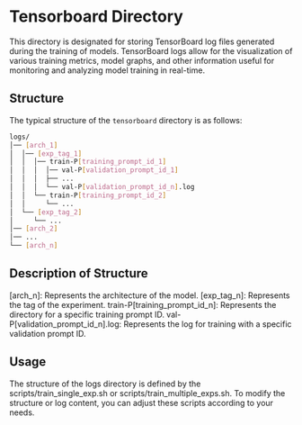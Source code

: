 # Tensorboard Directory

This directory is designated for storing TensorBoard log files generated during the training of models. TensorBoard logs allow for the visualization of various training metrics, model graphs, and other information useful for monitoring and analyzing model training in real-time.

## Structure

The typical structure of the `tensorboard` directory is as follows:

```bash
logs/
│── [arch_1]
│  │── [exp_tag_1]
│  │  │── train-P[training_prompt_id_1]
│  │  │  │── val-P[validation_prompt_id_1]
│  │  │  ├── ...
│  │  │  └── val-P[validation_prompt_id_n].log
│  │  └── train-P[training_prompt_id_2]
│  │     └── ...
│  └── [exp_tag_2]
│     └── ...
│── [arch_2]
│── ...
└── [arch_n]
```

## Description of Structure
[arch_n]: Represents the architecture of the model.
[exp_tag_n]: Represents the tag of the experiment.
train-P[training_prompt_id_n]: Represents the directory for a specific training prompt ID.
val-P[validation_prompt_id_n].log: Represents the log for training with a specific validation prompt ID.

## Usage
The structure of the logs directory is defined by the scripts/train_single_exp.sh or scripts/train_multiple_exps.sh. To modify the structure or log content, you can adjust these scripts according to your needs.
